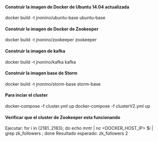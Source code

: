 #### Construir la imagen de Docker de Ubuntu 14.04 actualizada

docker build -t jnonino/ubuntu-base ubuntu-base

#### Construir la imagen de Docker de Zookeeper

docker build -t jnonino/zookeeper zookeeper

#### Construir la imagen de kafka

docker build -t jnonino/kafka kafka

#### Construir la imagen base de Storm

docker build -t jnonino/storm-base storm-base

#### Para inciar el cluster

docker-compose -f cluster.yml up
docker-compose -f clusterV2.yml up

#### Verificar que el cluster de Zookeeper esta funcionando
Ejecutar:
for i in {2181..2183}; do echo mntr | nc <DOCKER_HOST_IP> $i | grep zk_followers ; done
Resultado esperado:
zk_followers 2
